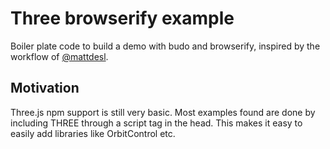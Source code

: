 # Three browserify example
Boiler plate code to build a demo with budo and browserify, inspired by the workflow of [@mattdesl](github.com/mattdesl).

## Motivation
Three.js npm support is still very basic. Most examples found are done by including THREE through a script tag in the head. This makes it easy to easily add libraries like OrbitControl etc.
